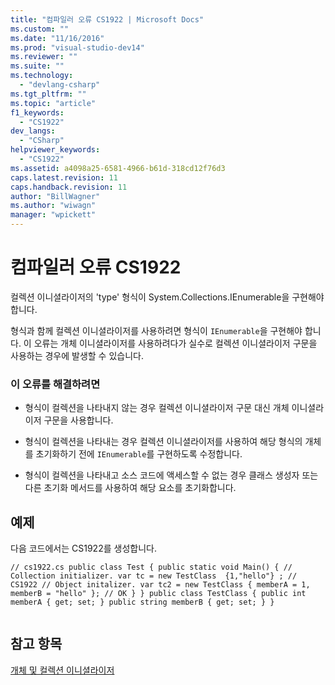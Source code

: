 ```yaml
---
title: "컴파일러 오류 CS1922 | Microsoft Docs"
ms.custom: ""
ms.date: "11/16/2016"
ms.prod: "visual-studio-dev14"
ms.reviewer: ""
ms.suite: ""
ms.technology: 
  - "devlang-csharp"
ms.tgt_pltfrm: ""
ms.topic: "article"
f1_keywords: 
  - "CS1922"
dev_langs: 
  - "CSharp"
helpviewer_keywords: 
  - "CS1922"
ms.assetid: a4098a25-6581-4966-b61d-318cd12f76d3
caps.latest.revision: 11
caps.handback.revision: 11
author: "BillWagner"
ms.author: "wiwagn"
manager: "wpickett"
---
```

# 컴파일러 오류 CS1922
컬렉션 이니셜라이저의 'type' 형식이 System.Collections.IEnumerable을 구현해야 합니다.  
  
 형식과 함께 컬렉션 이니셜라이저를 사용하려면 형식이 `IEnumerable`을 구현해야 합니다. 이 오류는 개체 이니셜라이저를 사용하려다가 실수로 컬렉션 이니셜라이저 구문을 사용하는 경우에 발생할 수 있습니다.  
  
### 이 오류를 해결하려면  
  
-   형식이 컬렉션을 나타내지 않는 경우 컬렉션 이니셜라이저 구문 대신 개체 이니셜라이저 구문을 사용합니다.  
  
-   형식이 컬렉션을 나타내는 경우 컬렉션 이니셜라이저를 사용하여 해당 형식의 개체를 초기화하기 전에 `IEnumerable`를 구현하도록 수정합니다.  
  
-   형식이 컬렉션을 나타내고 소스 코드에 액세스할 수 없는 경우 클래스 생성자 또는 다른 초기화 메서드를 사용하여 해당 요소를 초기화합니다.  
  
## 예제  
 다음 코드에서는 CS1922를 생성합니다.  
  
```  
// cs1922.cs public class Test { public static void Main() { // Collection initializer. var tc = new TestClass  {1,"hello"} ; // CS1922 // Object initalizer. var tc2 = new TestClass { memberA = 1, memberB = "hello" }; // OK } } public class TestClass { public int memberA { get; set; } public string memberB { get; set; } }  
  
```  
  
## 참고 항목  
 [개체 및 컬렉션 이니셜라이저](/dotnet/csharp/programming-guide/classes-and-structs/object-and-collection-initializers)